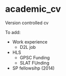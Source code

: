 academic_cv
===========

Version controlled cv

To add:

- Work experience
	- D2L job
- HLS
	- GPSC Funding
	- SLAT FUnding
- SP fellowsihp (2014)
